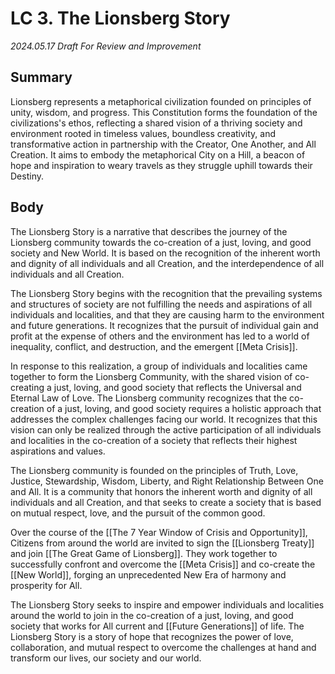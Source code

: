 # LC 3.  The Lionsberg Story

*2024.05.17 Draft For Review and Improvement*

## Summary

Lionsberg represents a metaphorical civilization founded on principles of unity, wisdom, and progress. This Constitution forms the foundation of the civilizations's ethos, reflecting a shared vision of a thriving society and environment rooted in timeless values, boundless creativity, and transformative action in partnership with the Creator, One Another, and All Creation. It aims to embody the metaphorical City on a Hill, a beacon of hope and inspiration to weary travels as they struggle uphill towards their Destiny. 

## Body

The Lionsberg Story is a narrative that describes the journey of the Lionsberg community towards the co-creation of a just, loving, and good society and New World. It is based on the recognition of the inherent worth and dignity of all individuals and all Creation, and the interdependence of all individuals and all Creation.

The Lionsberg Story begins with the recognition that the prevailing systems and structures of society are not fulfilling the needs and aspirations of all individuals and localities, and that they are causing harm to the environment and future generations. It recognizes that the pursuit of individual gain and profit at the expense of others and the environment has led to a world of inequality, conflict, and destruction, and the emergent [[Meta Crisis]]. 

In response to this realization, a group of individuals and localities came together to form the Lionsberg Community, with the shared vision of co-creating a just, loving, and good society that reflects the Universal and Eternal Law of Love. The Lionsberg community recognizes that the co-creation of a just, loving, and good society requires a holistic approach that addresses the complex challenges facing our world. It recognizes that this vision can only be realized through the active participation of all individuals and localities in the co-creation of a society that reflects their highest aspirations and values.

The Lionsberg community is founded on the principles of Truth, Love, Justice, Stewardship, Wisdom, Liberty, and Right Relationship Between One and All. It is a community that honors the inherent worth and dignity of all individuals and all Creation, and that seeks to create a society that is based on mutual respect, love, and the pursuit of the common good.

Over the course of the [[The 7 Year Window of Crisis and Opportunity]], Citizens from around the world are invited to sign the [[Lionsberg Treaty]] and join [[The Great Game of Lionsberg]]. They work together to successfully confront and overcome the [[Meta Crisis]] and co-create the [[New World]], forging an unprecedented New Era of harmony and prosperity for All. 

The Lionsberg Story seeks to inspire and empower individuals and localities around the world to join in the co-creation of a just, loving, and good society that works for All current and [[Future Generations]] of life. The Lionsberg Story is a story of hope that recognizes the power of love, collaboration, and mutual respect to overcome the challenges at hand and transform our lives, our society and our world.